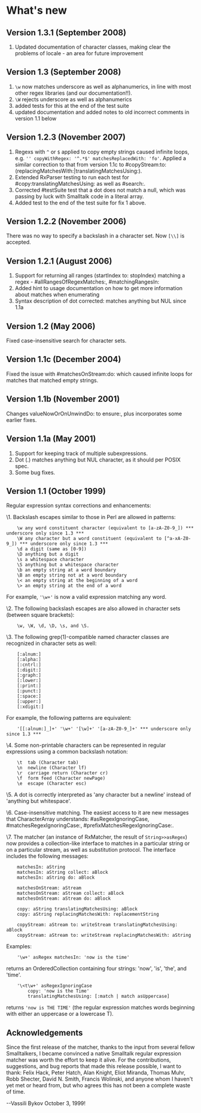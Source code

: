 # What's new
## Version 1.3.1 (September 2008)
1. Updated documentation of character classes, making clear the problems of locale - an area for future improvement

## Version 1.3 (September 2008)
1. `\w` now matches underscore as well as alphanumerics, in line with most other regex libraries (and our documentation!!).
2. `\W` rejects underscore as well as alphanumerics
3. added tests for this at the end of the test suite
4. updated documentation and added notes to old incorrect comments in version 1.1 below

## Version 1.2.3 (November 2007)

1. Regexs with `^` or `$` applied to copy empty strings caused infinite loops, e.g. `'' copyWithRegex: '^.*$' matchesReplacedWith: 'fo'`. Applied a similar correction to that from version 1.1c to #copyStream:to:(replacingMatchesWith:|translatingMatchesUsing:).
2. Extended RxParser testing to run each test for #copy:translatingMatchesUsing: as well as #search:.
3. Corrected #testSuite test that a dot does not match a null, which was passing by luck with Smalltalk code in a literal array.
4. Added test to the end of the test suite for fix 1 above.

## Version 1.2.2 (November 2006)

There was no way to specify a backslash in a character set. Now `[\\]` is accepted.

## Version 1.2.1 (August 2006)

1. Support for returning all ranges (startIndex to: stopIndex) matching a regex - #allRangesOfRegexMatches:, #matchingRangesIn:
2. Added hint to usage documentation on how to get more information about matches when enumerating
3. Syntax description of dot corrected: matches anything but NUL since 1.1a

## Version 1.2 (May 2006)

Fixed case-insensitive search for character sets.

## Version 1.1c (December 2004)

Fixed the issue with #matchesOnStream:do: which caused infinite loops for matches that matched empty strings.

## Version 1.1b (November 2001)

Changes valueNowOrOnUnwindDo: to ensure:, plus incorporates some earlier fixes.

## Version 1.1a (May 2001)

1. Support for keeping track of multiple subexpressions.
2. Dot (.) matches anything but NUL character, as it should per POSIX spec.
3. Some bug fixes.

## Version 1.1 (October 1999)

Regular expression syntax corrections and enhancements:

\1. Backslash escapes similar to those in Perl are allowed in patterns:

```text
	\w any word constituent character (equivalent to [a-zA-Z0-9_]) *** underscore only since 1.3 ***
	\W any character but a word constituent (equivalent to [^a-xA-Z0-9_]) *** underscore only since 1.3 ***
	\d a digit (same as [0-9])
	\D anything but a digit
	\s a whitespace character
	\S anything but a whitespace character
	\b an empty string at a word boundary
	\B an empty string not at a word boundary
	\< an empty string at the beginning of a word
	\> an empty string at the end of a word
```

For example, `'\w+'` is now a valid expression matching any word.

\2. The following backslash escapes are also allowed in character sets (between square brackets):

```text
	\w, \W, \d, \D, \s, and \S.
```

\3. The following grep(1)-compatible named character classes are recognized in character sets as well:

```text
	[:alnum:]
	[:alpha:]
	[:cntrl:]
	[:digit:]
	[:graph:]
	[:lower:]
	[:print:]
	[:punct:]
	[:space:]
	[:upper:]
	[:xdigit:]
```

For example, the following patterns are equivalent:

```text
	'[[:alnum:]_]+' '\w+' '[\w]+' '[a-zA-Z0-9_]+' *** underscore only since 1.3 ***
```

\4. Some non-printable characters can be represented in regular expressions using a common backslash notation:

```text
	\t  tab (Character tab)
	\n  newline (Character lf)
	\r  carriage return (Character cr)
	\f  form feed (Character newPage)
	\e  escape (Character esc)
```

\5. A dot is correctly interpreted as 'any character but a newline'
instead of 'anything but whitespace'.

\6. Case-insensitive matching. The easiest access to it are new messages that CharacterArray understands: #asRegexIgnoringCase, #matchesRegexIgnoringCase:, #prefixMatchesRegexIgnoringCase:.

\7. The matcher (an instance of RxMatcher, the result of `String>>asRegex`) now provides a collection-like interface to matches in a particular string or on a particular stream, as well as substitution protocol. The interface includes the following messages:

```text
	matchesIn: aString
	matchesIn: aString collect: aBlock
	matchesIn: aString do: aBlock

	matchesOnStream: aStream
	matchesOnStream: aStream collect: aBlock
	matchesOnStream: aStream do: aBlock

	copy: aString translatingMatchesUsing: aBlock
	copy: aString replacingMatchesWith: replacementString

	copyStream: aStream to: writeStream translatingMatchesUsing: aBlock
	copyStream: aStream to: writeStream replacingMatchesWith: aString
```

Examples:

```st
	'\w+' asRegex matchesIn: 'now is the time'
```

returns an OrderedCollection containing four strings: 'now', 'is', 'the', and 'time'.

```st
	'\<t\w+' asRegexIgnoringCase
		copy: 'now is the Time'
		translatingMatchesUsing: [:match | match asUppercase]
```

returns `'now is THE TIME'` (the regular expression matches words beginning with either an uppercase or a lowercase T).

## Acknowledgements

Since the first release of the matcher, thanks to the input from several fellow Smalltalkers, I became convinced a native Smalltalk regular expression matcher was worth the effort to keep it alive. For the contributions, suggestions, and bug reports that made this release possible, I want to thank: Felix Hack, Peter Hatch, Alan Knight, Eliot Miranda, Thomas Muhr, Robb Shecter, David N. Smith, Francis Wolinski, and anyone whom I haven't yet met or heard from, but who agrees this has not been a complete waste of time.

--Vassili Bykov
October 3, 1999!
